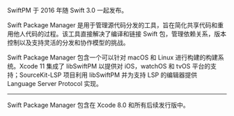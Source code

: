 SwiftPM 于 2016 年随 Swift 3.0 一起发布。

Swift Package Manager 是用于管理源代码分发的工具，旨在简化共享代码和重用他人代码的过程。该工具直接解决了编译和链接 Swift 包，管理依赖关系，版本控制以及支持灵活的分发和协作模型的挑战。

Swift Package Manager 包含一个可以针对 macOS 和 Linux 进行构建的构建系统。Xcode 11 集成了 libSwiftPM 以提供对 iOS，watchOS 和 tvOS 平台的支持；SourceKit-LSP 项目利用 libSwiftPM 并为支持 LSP 的编辑器提供 Language Server Protocol 实现。

---

Swift Package Manager 包含在 Xcode 8.0 和所有后续发行版中。

